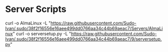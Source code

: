 # Server Scripts

curl -o AlmaLinux -L "https://raw.githubusercontent.com/Sudo-Ivan/.sudo/38f2f16556e16aee499dd0766aa34c44b69aeac7/Servers/AlmaLinux"
curl -o serversetup.py -L "https://raw.githubusercontent.com/Sudo-Ivan/.sudo/38f2f16556e16aee499dd0766aa34c44b69aeac7/9/serversetup.py"
